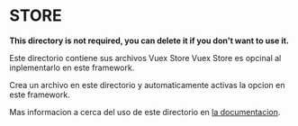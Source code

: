 # STORE

**This directory is not required, you can delete it if you don't want to use it.**

Este directorio contiene sus archivos Vuex Store
Vuex Store es opcinal al inplementarlo en este framework.

Crea un archivo en este directorio y automaticamente activas la opcion en este framework.

Mas informacion a cerca del uso de este directorio en [la documentacion](https://nuxtjs.org/guide/vuex-store).
